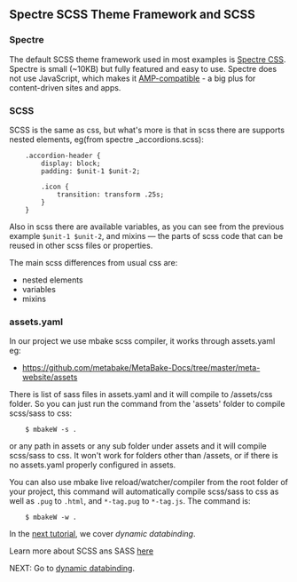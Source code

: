 ## Spectre SCSS Theme Framework and SCSS

### Spectre

The default SCSS theme framework used in most examples is [Spectre CSS](https://picturepan2.github.io/spectre/getting-started.html#introduction). Spectre is small (~10KB) but fully featured and easy to use. Spectre does not use JavaScript, which makes it [AMP-compatible](https://www.ampproject.org/learn/overview/) - a big plus for content-driven sites and apps.

### SCSS

SCSS is the same as css, but what's more is that in scss there are supports nested elements, eg(from spectre _accordions.scss):

        .accordion-header {
            display: block;
            padding: $unit-1 $unit-2;

            .icon {
                transition: transform .25s;
            }
        }

Also in scss there are available variables, as you can see from the previous example `$unit-1 $unit-2`, and mixins — the parts of scss code that can be reused in other scss files or properties.

The main scss differences from usual css are:

- nested elements
- variables
- mixins

### assets.yaml

In our project we use mbake scss compiler, it works through assets.yaml eg:
- https://github.com/metabake/MetaBake-Docs/tree/master/meta-website/assets

There is list of sass files in assets.yaml and it will compile to /assets/css folder. So you can just run the command from the 'assets' folder to compile scss/sass to css:

        $ mbakeW -s . 

or any path in assets or any sub folder under assets and it will compile scss/sass to css. It won't work for folders other than /assets, or if there is no assets.yaml properly configured in assets.

You can also use mbake live reload/watcher/compiler from the root folder of your project, this command will automatically compile scss/sass to css as well as `.pug` to `.html`, and `*-tag.pug` to `*-tag.js`. The command is:

        $ mbakeW -w .


In the [next tutorial](/dynamic_data_binding/), we cover _dynamic databinding_.

Learn more about SCSS ans SASS [here](https://sass-lang.com)

NEXT: Go to [dynamic databinding](/dynamic_data_binding/).